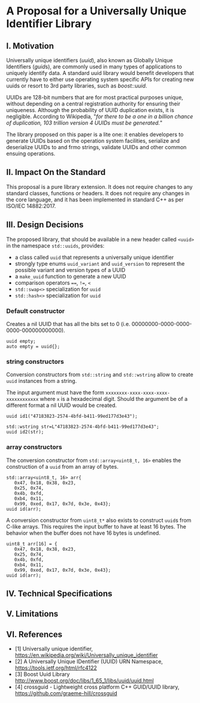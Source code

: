 # A Proposal for a Universally Unique Identifier Library

## I. Motivation

Universally unique identifiers (*uuid*), also known as Globally Unique Identifiers (*guid*s), are commonly used in many types of applications to uniquely identify data. A standard uuid library would benefit developers that currently have to either use operating system specific APIs for creating new uuids or resort to 3rd party libraries, such as *boost::uuid*.

UUIDs are 128-bit numbers that are for most practical purposes unique, without depending on a central registration authority for ensuring their uniqueness. Although the probability of UUID duplication exists, it is negligible. According to Wikipedia, "*for there to be a one in a billion chance of duplication, 103 trillion version 4 UUIDs must be generated.*"

The library proposed on this paper is a lite one: it enables developers to generate UUIDs based on the operation system facilities, serialize and deserialize UUIDs to and frmo strings, validate UUIDs and other common ensuing operations.

## II. Impact On the Standard

This proposal is a pure library extension. It does not require changes to any standard classes, functions or headers. It does not require any changes in the core language, and it has been implemented in standard C++ as per ISO/IEC 14882:2017.

## III. Design Decisions

The proposed library, that should be available in a new header called `<uuid>` in the namespace `std::uuids`, provides:
* a class called `uuid` that represents a universally unique identifier
* strongly type enums `uuid_variant` and `uuid_version` to represent the possible variant and version types of a UUID
* a `make_uuid` function to generate a new UUID
* comparison operators `==`, `!=`, `<`
* `std::swap<>` specialization for `uuid`
* `std::hash<>` specialization for `uuid`

### Default constructor

Creates a nil UUID that has all the bits set to 0 (i.e. 00000000-0000-0000-0000-000000000000).

```
uuid empty;
auto empty = uuid{};
```

### string constructors

Conversion constructors from `std::string` and `std::wstring` allow to create `uuid` instances from a string. 

The input argument must have the form `xxxxxxxx-xxxx-xxxx-xxxx-xxxxxxxxxxxx` where `x` is a hexadecimal digit. Should the argument be of a different format a nil UUID would be created. 

```
uuid id1("47183823-2574-4bfd-b411-99ed177d3e43");

std::wstring str=L"47183823-2574-4bfd-b411-99ed177d3e43";
uuid id2(str);
```

### array constructors

The conversion constructor from `std::array<uint8_t, 16>` enables the construction of a `uuid` from an array of bytes.

```
std::array<uint8_t, 16> arr{
   0x47, 0x18, 0x38, 0x23, 
   0x25, 0x74, 
   0x4b, 0xfd, 
   0xb4, 0x11,
   0x99, 0xed, 0x17, 0x7d, 0x3e, 0x43};
uuid id(arr);
```

A conversion constructor from `uint8_t*` also exists to construct `uuid`s from C-like arrays. This requires the input buffer to have at least 16 bytes. The behavior when the buffer does not have 16 bytes is undefined.
```
uint8_t arr[16] = {
   0x47, 0x18, 0x38, 0x23,
   0x25, 0x74,
   0x4b, 0xfd,
   0xb4, 0x11,
   0x99, 0xed, 0x17, 0x7d, 0x3e, 0x43};
uuid id(arr);
```      

## IV. Technical Specifications

## V. Limitations

## VI. References

* [1] Universally unique identifier, https://en.wikipedia.org/wiki/Universally_unique_identifier
* [2] A Universally Unique IDentifier (UUID) URN Namespace, https://tools.ietf.org/html/rfc4122
* [3] Boost Uuid Library http://www.boost.org/doc/libs/1_65_1/libs/uuid/uuid.html
* [4] crossguid - Lightweight cross platform C++ GUID/UUID library, https://github.com/graeme-hill/crossguid
